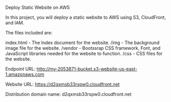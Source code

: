 Deploy Static Website on AWS

In this project, you will deploy a static website to AWS using S3, CloudFront, and IAM.

The files included are: 

index.html - The Index document for the website.
/img - The background image file for the website.
/vendor - Bootssrap CSS framework, Font, and JavaScript libraries needed for the website to function.
/css - CSS files for the website.


Endpoint URL: http://my-2053871-bucket.s3-website-us-east-1.amazonaws.com

Website URL: https://d2qxmsb33rspw0.cloudfront.net 

Distribution domain name: d2qxmsb33rspw0.cloudfront.net